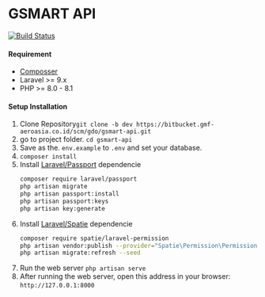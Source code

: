 # GSMART API
[![Build Status](https://travis-ci.org/joemccann/dillinger.svg?branch=master)](https://travis-ci.org/joemccann/dillinger)

#### Requirement
- [Composser](https://getcomposer.org/download/)
- Laravel >= 9.x
- PHP >= 8.0 - 8.1
#### Setup Installation
1. Clone Repository`git clone -b dev https://bitbucket.gmf-aeroasia.co.id/scm/gdo/gsmart-api.git`
2. go to project folder. `cd gsmart-api`
3. Save as the. `env.example` to `.env` and set your database.
4. `composer install`
5. Install [Laravel/Passport](https://laravel.com/docs/9.x/passport) dependencie
   ```sh
   composer require laravel/passport
   php artisan migrate
   php artisan passport:install
   php artisan passport:keys
   php artisan key:generate
   ```
 6. Install [Laravel/Spatie](https://spatie.be/docs/laravel-permission/v5/installation-laravel) dependencie
       ```sh
       composer require spatie/laravel-permission
       php artisan vendor:publish --provider="Spatie\Permission\PermissionServiceProvider"
       php artisan migrate:refresh --seed
       ```
7. Run the web server
   `php artisan serve`
8. After running the web server, open this address in your browser:
   `http://127.0.0.1:8000`


